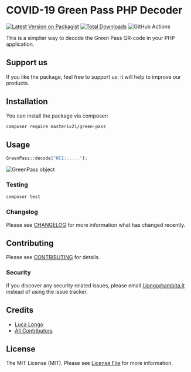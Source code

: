 # COVID-19 Green Pass PHP Decoder

[![Latest Version on Packagist](https://img.shields.io/packagist/v/masterix21/green-pass.svg?style=flat-square)](https://packagist.org/packages/masterix21/green-pass)
[![Total Downloads](https://img.shields.io/packagist/dt/masterix21/green-pass.svg?style=flat-square)](https://packagist.org/packages/masterix21/green-pass)
![GitHub Actions](https://github.com/masterix21/green-pass/actions/workflows/main.yml/badge.svg)

This is a simplier way to decode the Green Pass QR-code in your PHP application. 

## Support us

If you like the package, feel free to support us: it will help to improve our products.

## Installation

You can install the package via composer:

```bash
composer require masterix21/green-pass
```

## Usage

```php
GreenPass::decode("HC1:.....");
```

![GreenPass object](https://github.com/masterix21/green-pass/blob/master/resources/green-pass-data.png?raw=true)

### Testing

```bash
composer test
```

### Changelog

Please see [CHANGELOG](CHANGELOG.md) for more information what has changed recently.

## Contributing

Please see [CONTRIBUTING](CONTRIBUTING.md) for details.

### Security

If you discover any security related issues, please email l.longo@ambita.it instead of using the issue tracker.

## Credits

-   [Luca Longo](https://github.com/masterix21)
-   [All Contributors](../../contributors)

## License

The MIT License (MIT). Please see [License File](LICENSE.md) for more information.

